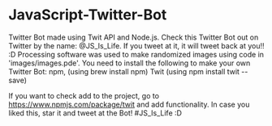 # JavaScript-Twitter-Bot
Twitter Bot made using Twit API and Node.js.
Check this Twitter Bot out on Twitter by the name: @JS_Is_Life.
If you tweet at it, it will tweet back at you!! :D
Processing software was used to make randomized images using code in 'images/images.pde'.
You need to install the following to make your own Twitter Bot:
npm, (using brew install npm)
Twit (using npm install twit --save)

If you want to check add to the project, go to https://www.npmjs.com/package/twit and add functionality.
In case you liked this, star it and tweet at the Bot! 
#JS_Is_Life :D

